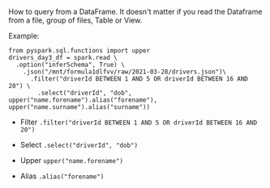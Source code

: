 How to query from a DataFrame. It doesn't matter if you read the Dataframe from a file, group of files, Table or View.

Example:
```
from pyspark.sql.functions import upper
drivers_day3_df = spark.read \
  .option("inferSchema", True) \
    .json("/mnt/formula1dlfvv/raw/2021-03-28/drivers.json")\
      .filter("driverId BETWEEN 1 AND 5 OR driverId BETWEEN 16 AND 20") \
        .select("driverId", "dob", upper("name.forename").alias("forename"), upper("name.surname").alias("surname"))
```

* Filter
`.filter("driverId BETWEEN 1 AND 5 OR driverId BETWEEN 16 AND 20")`

* Select
`.select("driverId", "dob")`

* Upper
`upper("name.forename")`

* Alias
`.alias("forename")`
